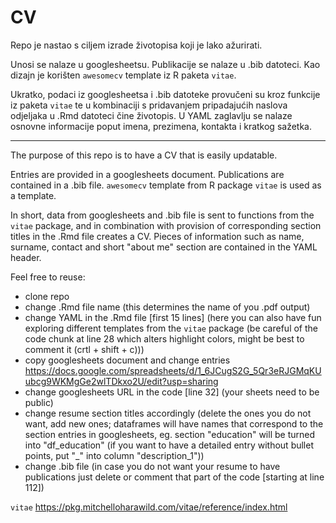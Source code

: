 # CV

Repo je nastao s ciljem izrade životopisa koji je lako ažurirati. 

Unosi se nalaze u googlesheetsu.
Publikacije se nalaze u .bib datoteci.
Kao dizajn je korišten `awesomecv` template iz R paketa `vitae`. 

Ukratko, podaci iz googlesheetsa i .bib datoteke provučeni su kroz funkcije iz paketa `vitae`
te u kombinaciji s pridavanjem pripadajućih naslova odjeljaka u .Rmd datoteci čine životopis.
U YAML zaglavlju se nalaze osnovne informacije poput imena, prezimena, kontakta i kratkog sažetka. 

-------
The purpose of this repo is to have a CV that is easily updatable.

Entries are provided in a googlesheets document.
Publications are contained in a .bib file.
`awesomecv` template from R package `vitae` is used as a template. 

In short, data from googlesheets and .bib file is sent to functions from the `vitae` package, 
and in combination with provision of corresponding section titles in the .Rmd file creates a CV.
Pieces of information such as name, surname, contact and short "about me" section are contained in the YAML header. 


Feel free to reuse: 
- clone repo
- change .Rmd file name (this determines the name of you .pdf output)
- change YAML in the .Rmd file [first 15 lines] (here you can also have fun exploring different templates from the `vitae` package (be careful of the code chunk at line 28 which alters highlight colors, might be best to comment it (crtl + shift + c)))
- copy googlesheets document and change entries https://docs.google.com/spreadsheets/d/1_6JCugS2G_5Qr3eRJGMqKUubcg9WKMgGe2wlTDkxo2U/edit?usp=sharing 
- change googlesheets URL in the code [line 32] (your sheets need to be public)
- change resume section titles accordingly (delete the ones you do not want, add new ones; dataframes will have names that correspond to the section entries in googlesheets, eg. section "education" will be turned into "df_education" (if you want to have a detailed entry without bullet points, put "_" into column "description_1"))
- change .bib file (in case you do not want your resume to have publications just delete or comment that part of the code [starting at line 112])

`vitae` https://pkg.mitchelloharawild.com/vitae/reference/index.html
